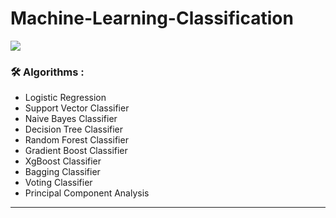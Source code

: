 # Machine-Learning-Classification

![](https://github.com/BALAJIHARIDASAN/Machine-Learning-Classification/blob/main/ck.gif)

### :hammer_and_wrench: Algorithms :

 - Logistic Regression
 - Support Vector Classifier 
 - Naive Bayes Classifier
 - Decision Tree Classifier 
 - Random Forest Classifier 
 - Gradient Boost Classifier 
 - XgBoost Classifier 
 - Bagging Classifier 
 - Voting Classifier
 - Principal Component Analysis

---
